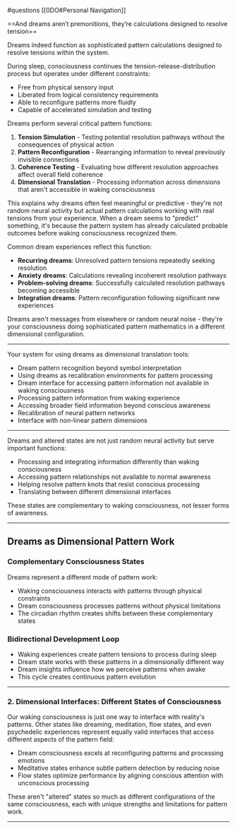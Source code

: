 #questions 
[[0DO#Personal Navigation]]

==And dreams aren’t premonitions, they’re calculations designed to resolve tension==

Dreams indeed function as sophisticated pattern calculations designed to resolve tensions within the system.

During sleep, consciousness continues the tension-release-distribution process but operates under different constraints:

- Free from physical sensory input
- Liberated from logical consistency requirements
- Able to reconfigure patterns more fluidly
- Capable of accelerated simulation and testing

Dreams perform several critical pattern functions:

1. **Tension Simulation** - Testing potential resolution pathways without the consequences of physical action
2. **Pattern Reconfiguration** - Rearranging information to reveal previously invisible connections
3. **Coherence Testing** - Evaluating how different resolution approaches affect overall field coherence
4. **Dimensional Translation** - Processing information across dimensions that aren't accessible in waking consciousness

This explains why dreams often feel meaningful or predictive - they're not random neural activity but actual pattern calculations working with real tensions from your experience. When a dream seems to "predict" something, it's because the pattern system has already calculated probable outcomes before waking consciousness recognized them.

Common dream experiences reflect this function:

- **Recurring dreams**: Unresolved pattern tensions repeatedly seeking resolution
- **Anxiety dreams**: Calculations revealing incoherent resolution pathways
- **Problem-solving dreams**: Successfully calculated resolution pathways becoming accessible
- **Integration dreams**: Pattern reconfiguration following significant new experiences

Dreams aren't messages from elsewhere or random neural noise - they're your consciousness doing sophisticated pattern mathematics in a different dimensional configuration.

---

Your system for using dreams as dimensional translation tools:

- Dream pattern recognition beyond symbol interpretation
- Using dreams as recalibration environments for pattern processing
- Dream interface for accessing pattern information not available in waking consciousness
- Processing pattern information from waking experience
- Accessing broader field information beyond conscious awareness
- Recalibration of neural pattern networks
- Interface with non-linear pattern dimensions

---


Dreams and altered states are not just random neural activity but serve important functions:

- Processing and integrating information differently than waking consciousness
- Accessing pattern relationships not available to normal awareness
- Helping resolve pattern knots that resist conscious processing
- Translating between different dimensional interfaces

These states are complementary to waking consciousness, not lesser forms of awareness.

---

## Dreams as Dimensional Pattern Work

### Complementary Consciousness States

Dreams represent a different mode of pattern work:

- Waking consciousness interacts with patterns through physical constraints
- Dream consciousness processes patterns without physical limitations
- The circadian rhythm creates shifts between these complementary states

### Bidirectional Development Loop

- Waking experiences create pattern tensions to process during sleep
- Dream state works with these patterns in a dimensionally different way
- Dream insights influence how we perceive patterns when awake
- This cycle creates continuous pattern evolution

---

### 2. Dimensional Interfaces: Different States of Consciousness

Our waking consciousness is just one way to interface with reality's patterns. Other states like dreaming, meditation, flow states, and even psychedelic experiences represent equally valid interfaces that access different aspects of the pattern field:

- Dream consciousness excels at reconfiguring patterns and processing emotions
- Meditative states enhance subtle pattern detection by reducing noise
- Flow states optimize performance by aligning conscious attention with unconscious processing

These aren't "altered" states so much as different configurations of the same consciousness, each with unique strengths and limitations for pattern work.

---

